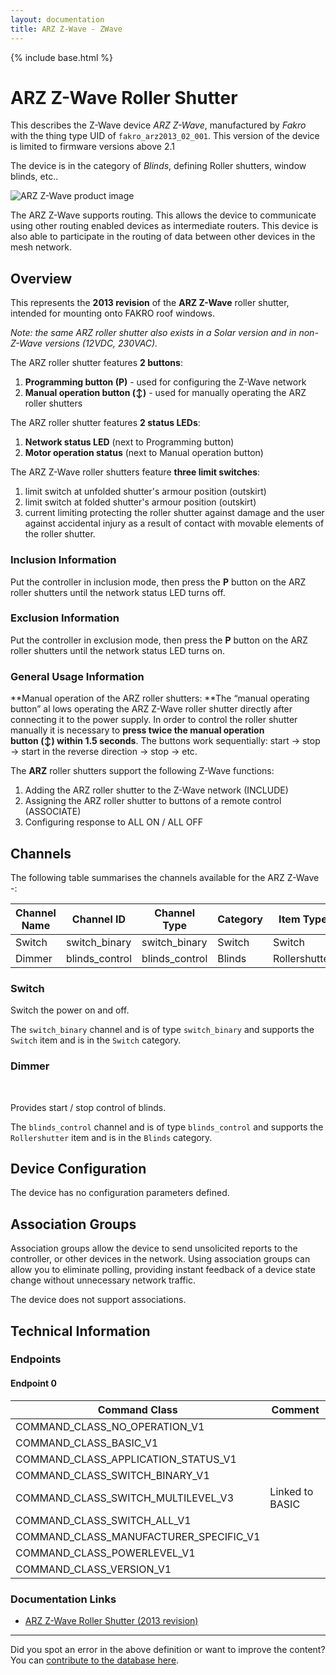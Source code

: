 ```yaml
---
layout: documentation
title: ARZ Z-Wave - ZWave
---
```


{% include base.html %}

# ARZ Z-Wave Roller Shutter
This describes the Z-Wave device *ARZ Z-Wave*, manufactured by *Fakro* with the thing type UID of ```fakro_arz2013_02_001```.
This version of the device is limited to firmware versions above 2.1

The device is in the category of *Blinds*, defining Roller shutters, window blinds, etc..

![ARZ Z-Wave product image](https://www.cd-jackson.com/zwave_device_uploads/1036/1036_default.jpg)


The ARZ Z-Wave supports routing. This allows the device to communicate using other routing enabled devices as intermediate routers.  This device is also able to participate in the routing of data between other devices in the mesh network.

## Overview

This represents the **2013 revision** of the **ARZ Z-Wave** roller shutter, intended for mounting onto FAKRO roof windows.

_Note: the same ARZ roller shutter also exists in a Solar version and in non-Z-Wave versions (12VDC, 230VAC)._

The ARZ roller shutter features **2 buttons**:

  1. **Programming button (P)** - used for configuring the Z-Wave network
  2. **Manual operation button (↕️)** - used for manually operating the ARZ roller shutters

The ARZ roller shutter features **2 status LEDs**:

  1. **Network status LED** (next to Programming button)
  2. **Motor operation status** (next to Manual operation button)

The ARZ Z-Wave roller shutters feature **three limit switches**:

  1. limit switch at unfolded shutter's armour position (outskirt)
  2. limit switch at folded shutter's armour position (outskirt)
  3. current limiting protecting the roller shutter against damage and the user against accidental injury as a result of contact with movable elements of the roller shutter.

### Inclusion Information

Put the controller in inclusion mode, then press the **P** button on the ARZ roller shutters until the network status LED turns off.

### Exclusion Information

Put the controller in exclusion mode, then press the **P** button on the ARZ roller shutters until the network status LED turns on.

### General Usage Information

**Manual operation of the ARZ roller shutters: **The “manual operating button” al lows operating the ARZ Z-Wave roller shutter directly after connecting it to the power supply. In order to control the roller shutter manually it is necessary to **press twice the manual operation button (↕️) within 1.5 seconds**. The buttons work sequentially: start → stop → start in the reverse direction → stop → etc.

The **ARZ** roller shutters support the following Z-Wave functions:

  1. Adding the ARZ roller shutter to the Z-Wave network (INCLUDE)
  2. Assigning the ARZ roller shutter to buttons of a remote control (ASSOCIATE)
  3. Configuring response to ALL ON / ALL OFF

## Channels

The following table summarises the channels available for the ARZ Z-Wave -:

| Channel Name | Channel ID | Channel Type | Category | Item Type |
|--------------|------------|--------------|----------|-----------|
| Switch | switch_binary | switch_binary | Switch | Switch | 
| Dimmer | blinds_control | blinds_control | Blinds | Rollershutter | 

### Switch
Switch the power on and off.

The ```switch_binary``` channel and is of type ```switch_binary``` and supports the ```Switch``` item and is in the ```Switch``` category.

### Dimmer
   

Provides start / stop control of blinds.

The ```blinds_control``` channel and is of type ```blinds_control``` and supports the ```Rollershutter``` item and is in the ```Blinds``` category.



## Device Configuration

The device has no configuration parameters defined.

## Association Groups

Association groups allow the device to send unsolicited reports to the controller, or other devices in the network. Using association groups can allow you to eliminate polling, providing instant feedback of a device state change without unnecessary network traffic.

The device does not support associations.
## Technical Information

### Endpoints

#### Endpoint 0

| Command Class | Comment |
|---------------|---------|
| COMMAND_CLASS_NO_OPERATION_V1| |
| COMMAND_CLASS_BASIC_V1| |
| COMMAND_CLASS_APPLICATION_STATUS_V1| |
| COMMAND_CLASS_SWITCH_BINARY_V1| |
| COMMAND_CLASS_SWITCH_MULTILEVEL_V3| Linked to BASIC|
| COMMAND_CLASS_SWITCH_ALL_V1| |
| COMMAND_CLASS_MANUFACTURER_SPECIFIC_V1| |
| COMMAND_CLASS_POWERLEVEL_V1| |
| COMMAND_CLASS_VERSION_V1| |

### Documentation Links

* [ARZ Z-Wave Roller Shutter (2013 revision)](https://www.cd-jackson.com/zwave_device_uploads/1036/ARZ-Z-WAVE-FAKRO-EN.pdf)

---

Did you spot an error in the above definition or want to improve the content?
You can [contribute to the database here](http://www.cd-jackson.com/index.php/zwave/zwave-device-database/zwave-device-list/devicesummary/1036).
